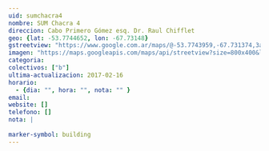 ```yaml
---
uid: sumchacra4
nombre: SUM Chacra 4
direccion: Cabo Primero Gómez esq. Dr. Raul Chifflet
geo: {lat: -53.7744652, lon: -67.73148}
gstreetview: "https://www.google.com.ar/maps/@-53.7743959,-67.731374,3a,51.8y,100.78h,84.66t/data=!3m6!1e1!3m4!1skYyhhI_AeCvstLncQs-Uig!2e0!7i13312!8i6656"
imagen: "https://maps.googleapis.com/maps/api/streetview?size=800x400&location=-53.7743959,-67.731374&heading=100&fov=60&pitch=0"
categoria: 
colectivos: ["b"]
ultima-actualizacion: 2017-02-16
horario: 
  - {dia: "", hora: "", nota: "" }
email: 
website: []
telefono: []
nota: |
  
marker-symbol: building
---
```



